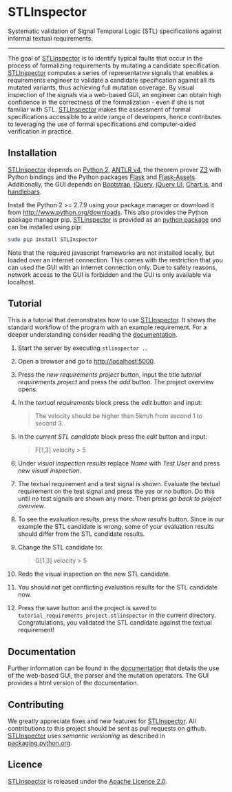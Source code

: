 # STLInspector

Systematic validation of Signal Temporal Logic (STL) specifications against informal textual requirements.

----------------------------------------------------------------------------------------------

The goal of [STLInspector](http://github.com/STLInspector/STLInspector) is to identify typical faults that occur in the process of formalizing requirements by mutating a candidate specification. [STLInspector](http://github.com/STLInspector/STLInspector) computes a series of representative signals that enables a requirements engineer to validate a candidate specification against all its mutated variants, thus achieving full mutation coverage. By visual inspection of the signals via a web-based GUI, an engineer can obtain high confidence in the correctness of the formalization - even if she is not familiar with STL. [STLInspector](http://github.com/STLInspector/STLInspector) makes the assessment of formal specifications accessible to a wide range of developers, hence contributes to leveraging the use of formal specifications and computer-aided verification in practice.

## Installation

[STLInspector](http://github.com/STLInspector/STLInspector) depends on [Python 2](http://www.python.org), [ANTLR v4](http://github.com/antlr/antlr4), the theorem prover [Z3](http://github.com/Z3Prover/z3) with Python bindings and the Python packages [Flask](http://flask.pocoo.org/) and [Flask-Assets](https://flask-assets.readthedocs.io/en/latest/).
Additionally, the GUI depends on [Bootstrap](http://getbootstrap.com/), [jQuery](https://jquery.com/), [jQuery UI](https://jqueryui.com/), [Chart.js](http://www.chartjs.org/), and [handlebars](http://handlebarsjs.com/).

Install the Python 2 >= 2.7.9 using your package manager or download it from
http://www.python.org/downloads. This also provides the Python package manager pip. [STLInspector](http://github.com/STLInspector/STLInspector) is provided as an [python package](https://pypi.python.org/pypi/STLInspector) and can be installed using pip:
```bash
sudo pip install STLInspector
```

Note that the required javascript frameworks are not installed locally, but loaded over an internet connection. This comes with the restriction that you can used the GUI with an internet connection only. Due to safety reasons, network access to the GUI is forbidden and the GUI is only available via localhost.

## Tutorial

This is a tutorial that demonstrates how to use [STLInspector](http://github.com/STLInspector/STLInspector). It shows the standard workflow of the program with an example requirement. For a deeper understanding consider reading the [documentation](http://github.com/STLInspector/STLInspector/STLInspector/doc).

1. Start the server by executing `stlinspector .`.
2. Open a browser and go to [http://localhost:5000](http://localhost:5000).
3. Press the *new requirements project* button, input the title *tutorial
   requirements project* and press the *add* button. The project overview opens.
4. In the *textual requirements* block press the *edit* button and input:

    > The velocity should be higher than 5km/h from second 1 to second 3.

5. In the *current STL candidate* block press the *edit* button and input:

    > F[1,3] velocity > 5                                                       

6. Under *visual inspection results* replace *Name* with *Test User* and press
*new visual inspection*.
7. The textual requirement and a test signal is shown. Evaluate the textual
requirement on the test signal and press the *yes* or *no* button. Do this until
no test signals are shown any more. Then press *go back to project overview*.
8. To see the evaluation results, press the *show results* button. Since in our
example the STL candidate is wrong, some of your evaluation results should
differ from the STL candidate results.
9. Change the STL candidate to:

    > G[1,3] velocity > 5                                                       

10. Redo the visual inspection on the new STL candidate.
11. You should not get conflicting evaluation results for the STL candidate now.
12. Press the save button and the project is saved to `tutorial_requirements_project.stlinspector` in the current directory.
Congratulations, you validated the STL candidate against the textual
requirement!

## Documentation

Further information can be found in the [documentation](http://github.com/STLInspector/STLInspector/STLInspector/doc) that details the use of the web-based GUI, the parser and the mutation operators. The GUI provides a html version of the documentation.

## Contributing

We greatly appreciate fixes and new features for [STLInspector](http://github.com/STLInspector/STLInspector). All contributions to this project should be sent as pull requests on github. [STLInspector](http://github.com/STLInspector/STLInspector) uses *semantic versioning* as described in [packaging.python.org](https://packaging.python.org/distributing/#choosing-a-versioning-scheme).

## Licence
[STLInspector](http://github.com/STLInspector/STLInspector) is released under the [Apache Licence 2.0](https://github.com/STLInspector/STLInspector/blob/master/LICENSE).
